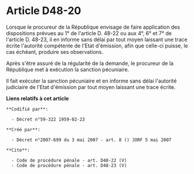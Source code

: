 # Article D48-20

Lorsque le procureur de la République envisage de faire application des dispositions prévues au 1° de l'article D. 48-22 ou
aux 4°, 6° et 7° de l'article D. 48-23, il en informe sans délai par tout moyen laissant une trace écrite l'autorité
compétente de l'Etat d'émission, afin que celle-ci puisse, le cas échéant, produire ses observations. 

Après s'être assuré de la régularité de la demande, le procureur de la République met à exécution la sanction pécuniaire. 

Il fait exécuter la sanction pécuniaire et en informe sans délai l'autorité judiciaire de l'Etat d'émission par tout moyen
laissant une trace écrite.

**Liens relatifs à cet article**

	**Codifié par**:

	  - Décret n°59-322 1959-02-23

	**Créé par**:

	  - Décret n°2007-699 du 3 mai 2007 - art. 8 () JORF 5 mai 2007

	**Cite**:

	  - Code de procédure pénale - art. D48-22 (V)
	  - Code de procédure pénale - art. D48-23 (V)
